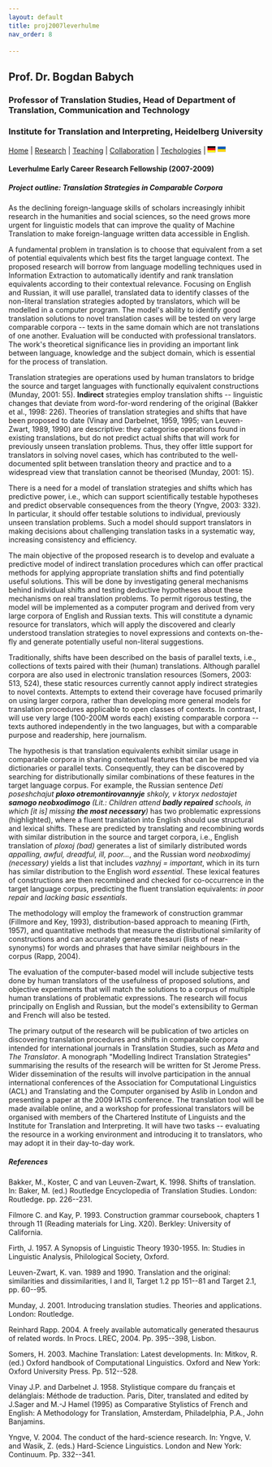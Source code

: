 ```yaml
---
layout: default
title: proj2007leverhulme
nav_order: 8

---
```


## Prof. Dr. Bogdan Babych
### Professor of Translation Studies, Head of Department of Translation, Communication and Technology
### Institute for Translation and Interpreting, Heidelberg University

[Home](index.md) | [Research](research.md) | [Teaching](teaching.md) | [Collaboration](collaboration.md) | [Techologies](techlabs.md) | [![Image](de_l_flag.png)](/de_index.html) [![Image](uk_l_flag.png)](/uk_index.html)


#### Leverhulme Early Career Research Fellowship (2007-2009)
##### Project outline: Translation Strategies in Comparable Corpora

As the declining foreign-language skills of scholars increasingly inhibit research in the humanities and social sciences, so the need grows more urgent for linguistic models that can improve the quality of Machine Translation to make foreign-language written data accessible in English.

A fundamental problem in translation is to choose that equivalent from a set of potential equivalents which best fits the target language context. The proposed research will borrow from language modelling techniques used in Information Extraction to automatically identify and rank translation equivalents according to their contextual relevance. Focusing on English and Russian, it will use parallel, translated data to identify classes of the non-literal translation strategies adopted by translators, which will be modelled in a computer program. The model's ability to identify good translation solutions to novel translation cases will be tested on very large comparable corpora -- texts in the same domain which are not translations of one another. Evaluation will be conducted with professional translators. The work's theoretical significance lies in providing an important link between language, knowledge and the subject domain, which is essential for the process of translation.

Translation strategies are operations used by human translators to bridge the source and target languages with functionally equivalent constructions (Munday, 2001: 55). **Indirect** strategies employ translation shifts -- linguistic changes that deviate from word-for-word rendering of the original (Bakker et al., 1998: 226). Theories of translation strategies and shifts that have been proposed to date (Vinay and Darbelnet, 1959, 1995; van Leuven-Zwart, 1989, 1990) are descriptive: they categorise operations found in existing translations, but do not predict actual shifts that will work for previously unseen translation problems. Thus, they offer little support for translators in solving novel cases, which has contributed to the well-documented split between translation theory and practice and to a widespread view that translation cannot be theorised (Munday, 2001: 15).

There is a need for a model of translation strategies and shifts which has predictive power, i.e., which can support scientifically testable hypotheses and predict observable consequences from the theory (Yngve, 2003: 332). In particular, it should offer testable solutions to individual, previously unseen translation problems. Such a model should support translators in making decisions about challenging translation tasks in a systematic way, increasing consistency and efficiency.

The main objective of the proposed research is to develop and evaluate a predictive model of indirect translation procedures which can offer practical methods for applying appropriate translation shifts and find potentially useful solutions. This will be done by investigating general mechanisms behind individual shifts and testing deductive hypotheses about these mechanisms on real translation problems. To permit rigorous testing, the model will be implemented as a computer program and derived from very large corpora of English and Russian texts. This will constitute a dynamic resource for translators, which will apply the discovered and clearly understood translation strategies to novel expressions and contexts on-the-fly and generate potentially useful non-literal suggestions.

Traditionally, shifts have been described on the basis of parallel texts, i.e., collections of texts paired with their (human) translations. Although parallel corpora are also used in electronic translation resources (Somers, 2003: 513, 524), these static resources currently cannot apply indirect strategies to novel contexts. Attempts to extend their coverage have focused primarily on using larger corpora, rather than developing more general models for translation procedures applicable to open classes of contexts. In contrast, I will use very large (100-200M words each) existing comparable corpora -- texts authored independently in the two languages, but with a comparable purpose and readership, here journalism.

The hypothesis is that translation equivalents exhibit similar usage in comparable corpora in sharing contextual features that can be mapped via dictionaries or parallel texts. Consequently, they can be discovered by searching for distributionally similar combinations of these features in the target language corpus. For example, the Russian sentence *Deti poseshchajut __ploxo otremontirovannyje__ shkoly, v ktoryx nedostajet __samogo neobxodimogo__ (Lit.: Children attend __badly repaired__ schools, in which [it is] missing __the most necessary__)* has two problematic expressions (highlighted), where a fluent translation into English should use structural and lexical shifts. These are predicted by translating and recombining words with similar distribution in the source and target corpora, i.e., English translation of *ploxoj (bad)* generates a list of similarly distributed words *appalling, awful, dreadful, ill, poor...*, and the Russian word *neobxodimyj (necessary)* yields a list that includes *vazhnyj = important*, which in its turn has similar distribution to the English word *essential*. These lexical features of constructions are then recombined and checked for co-occurrence in the target language corpus, predicting the fluent translation equivalents: *in poor repair* and *lacking basic essentials*.

The methodology will employ the framework of construction grammar (Fillmore and Key, 1993), distribution-based approach to meaning (Firth, 1957), and quantitative methods that measure the distributional similarity of constructions and can accurately generate thesauri (lists of near-synonyms) for words and phrases that have similar neighbours in the corpus (Rapp, 2004).

The evaluation of the computer-based model will include subjective tests done by human translators of the usefulness of proposed solutions, and objective experiments that will match the solutions to a corpus of multiple human translations of problematic expressions. The research will focus principally on English and Russian, but the model's extensibility to German and French will also be tested.

The primary output of the research will be publication of two articles on discovering translation procedures and shifts in comparable corpora intended for international journals in Translation Studies, such as *Meta* and *The Translator*. A monograph "Modelling Indirect Translation Strategies" summarising the results of the research will be written for St Jerome Press. Wider dissemination of the results will involve participation in the annual international conferences of the Association for Computational Linguistics (ACL) and Translating and the Computer organised by Aslib in London and presenting a paper at the 2009 IATIS conference. The translation tool will be made available online, and a workshop for professional translators will be organised with members of the Chartered Institute of Linguists and the Institute for Translation and Interpreting. It will have two tasks -- evaluating the resource in a working environment and introducing it to translators, who may adopt it in their day-to-day work.

##### References
Bakker, M., Koster, C and van Leuven-Zwart, K. 1998. Shifts of translation. In: Baker, M. (ed.) Routledge Encyclopedia of Translation Studies. London: Routledge. pp. 226--231.

Filmore C. and Kay, P. 1993. Construction grammar coursebook, chapters 1 through 11 (Reading materials for Ling. X20). Berkley: University of California.

Firth, J. 1957. A Synopsis of Linguistic Theory 1930-1955. In: Studies in Linguistic Analysis, Philological Society, Oxford.

Leuven-Zwart, K. van. 1989 and 1990. Translation and the original: similarities and dissimilarities, I and II, Target 1.2 pp 151--81 and Target 2.1, pp. 60--95.

Munday, J. 2001. Introducing translation studies. Theories and applications. London: Routledge.

Reinhard Rapp. 2004. A freely available automatically generated thesaurus of related words. In Procs. LREC, 2004. Pp. 395--398, Lisbon.

Somers, H. 2003. Machine Translation: Latest developments. In: Mitkov, R. (ed.) Oxford handbook of Computational Linguistics. Oxford and New York: Oxford University Press. Pp. 512--528.

Vinay J.P. and Darbelnet J. 1958. Stylistique compare du français et delánglais: Méthode de traduction. Paris, Diter, translated and edited by J.Sager and M.-J Hamel (1995) as Comparative Stylistics of French and English: A Methodology for Translation, Amsterdam, Philadelphia, P.A., John Banjamins.

Yngve, V. 2004. The conduct of the hard-science research. In: Yngve, V. and Wasik, Z. (eds.) Hard-Science Linguistics. London and New York: Continuum. Pp. 332--341.

